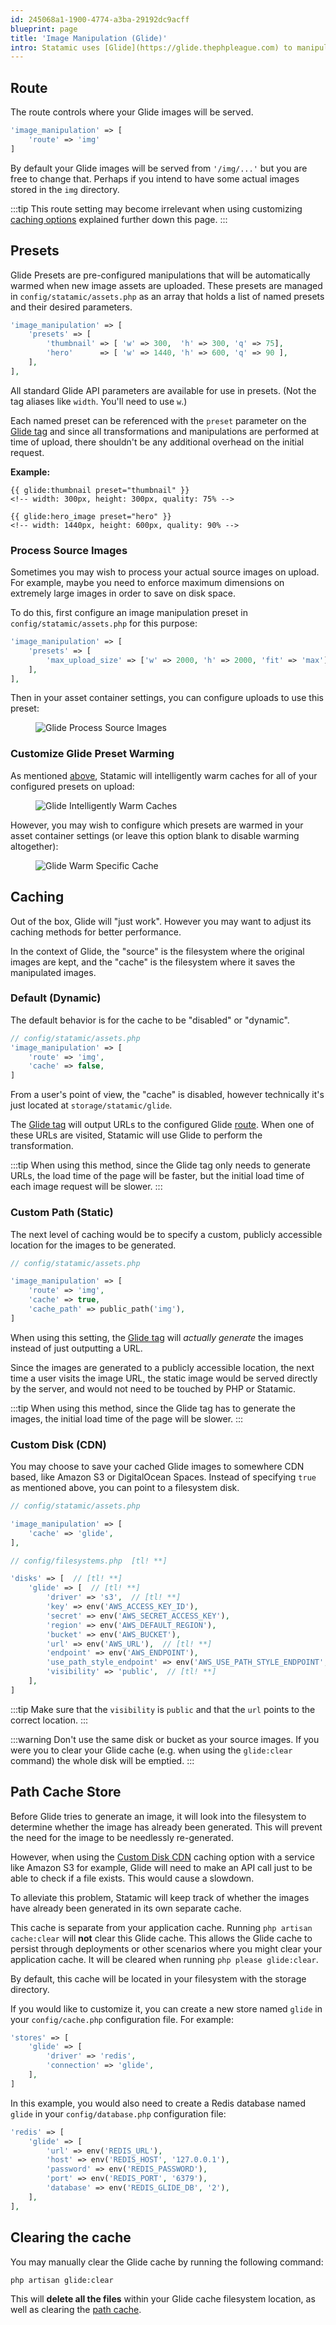 ```yaml
---
id: 245068a1-1900-4774-a3ba-29192dc9acff
blueprint: page
title: 'Image Manipulation (Glide)'
intro: Statamic uses [Glide](https://glide.thephpleague.com) to manipulate images – from resizing and cropping to adjustments (like sharpness and contrast) and image effects (like pixelate and sepia).
---
```

## Route
The route controls where your Glide images will be served.

```php
'image_manipulation' => [
    'route' => 'img'
]
```

By default your Glide images will be served from `'/img/...'` but you are free to change that. Perhaps if you intend to have some actual images stored in the `img` directory.

:::tip
This route setting may become irrelevant when using customizing [caching options](#caching) explained further down this page.
:::

## Presets

Glide Presets are pre-configured manipulations that will be automatically warmed when new image assets are uploaded. These presets are managed in `config/statamic/assets.php` as an array that holds a list of named presets and their desired parameters.

```php
'image_manipulation' => [
    'presets' => [
        'thumbnail' => [ 'w' => 300,  'h' => 300, 'q' => 75],
        'hero'      => [ 'w' => 1440, 'h' => 600, 'q' => 90 ],
    ],
],
```

All standard Glide API parameters are available for use in presets. (Not the tag aliases like `width`. You'll need to use `w`.)

Each named preset can be referenced with the `preset` parameter on the [Glide tag][glide-tag] and since all transformations and manipulations are performed at time of upload, there shouldn't be any additional overhead on the initial request.

**Example:**

```
{{ glide:thumbnail preset="thumbnail" }}
<!-- width: 300px, height: 300px, quality: 75% -->

{{ glide:hero_image preset="hero" }}
<!-- width: 1440px, height: 600px, quality: 90% -->
```

### Process Source Images

Sometimes you may wish to process your actual source images on upload. For example, maybe you need to enforce maximum dimensions on extremely large images in order to save on disk space.

To do this, first configure an image manipulation preset in `config/statamic/assets.php` for this purpose:

```php
'image_manipulation' => [
    'presets' => [
		'max_upload_size' => ['w' => 2000, 'h' => 2000, 'fit' => 'max'],
    ],
],
```

Then in your asset container settings, you can configure uploads to use this preset:

<figure class="mt-0">
    <img src="/img/glide-process-source-images.png" alt="Glide Process Source Images">
</figure>

### Customize Glide Preset Warming

As mentioned [above](#presets), Statamic will intelligently warm caches for all of your configured presets on upload:

<figure class="mt-0 mb-8">
    <img src="/img/glide-intelligently-warm.png" alt="Glide Intelligently Warm Caches">
</figure>

However, you may wish to configure which presets are warmed in your asset container settings (or leave this option blank to disable warming altogether):

<figure class="mt-0">
    <img src="/img/glide-warm-specific-caches.png" alt="Glide Warm Specific Cache">
</figure>


## Caching

Out of the box, Glide will "just work". However you may want to adjust its caching methods for better performance.

In the context of Glide, the "source" is the filesystem where the original images are kept, and the "cache" is the filesystem where it saves the manipulated images.

### Default (Dynamic)

The default behavior is for the cache to be "disabled" or "dynamic".

```php
// config/statamic/assets.php
'image_manipulation' => [
    'route' => 'img',
    'cache' => false,
]
```

From a user's point of view, the "cache" is disabled, however technically it's just located at `storage/statamic/glide`.

The [Glide tag][glide-tag] will output URLs to the configured Glide [route](#route). When one of these URLs are visited, Statamic will use Glide to perform the transformation.

:::tip
When using this method, since the Glide tag only needs to generate URLs, the load time of the page will be faster, but the initial load time of each image request will be slower.
:::

### Custom Path (Static)

The next level of caching would be to specify a custom, publicly accessible location for the images to be generated.

``` php
// config/statamic/assets.php

'image_manipulation' => [
    'route' => 'img',
    'cache' => true,
    'cache_path' => public_path('img'),
]
```

When using this setting, the [Glide tag][glide-tag] will _actually generate_ the images instead of just outputting a URL.

Since the images are generated to a publicly accessible location, the next time a user visits the image URL, the static image would be served directly by the server, and would not need to be touched by PHP or Statamic.

:::tip
When using this method, since the Glide tag has to generate the images, the initial load time of the page will be slower.
:::

### Custom Disk (CDN)

You may choose to save your cached Glide images to somewhere CDN based, like Amazon S3 or DigitalOcean Spaces. Instead of specifying `true` as mentioned above, you can point to a filesystem disk.

```php
// config/statamic/assets.php

'image_manipulation' => [
    'cache' => 'glide',
],
```

```php
// config/filesystems.php  [tl! **]

'disks' => [  // [tl! **]
    'glide' => [  // [tl! **]
        'driver' => 's3',  // [tl! **]
        'key' => env('AWS_ACCESS_KEY_ID'),
        'secret' => env('AWS_SECRET_ACCESS_KEY'),
        'region' => env('AWS_DEFAULT_REGION'),
        'bucket' => env('AWS_BUCKET'),
        'url' => env('AWS_URL'),  // [tl! **]
        'endpoint' => env('AWS_ENDPOINT'),
        'use_path_style_endpoint' => env('AWS_USE_PATH_STYLE_ENDPOINT', false),
        'visibility' => 'public',  // [tl! **]
    ],
]
```

:::tip
Make sure that the `visibility` is `public` and that the `url` points to the correct location.
:::

:::warning
Don't use the same disk or bucket as your source images. If you were you to clear your Glide cache (e.g. when using the `glide:clear` command) the whole disk will be emptied.
:::

## Path Cache Store

Before Glide tries to generate an image, it will look into the filesystem to determine whether the image has already been generated. This will prevent the need for the image to be needlessly re-generated.

However, when using the [Custom Disk CDN](#custom-disk-cdn) caching option with a service like Amazon S3 for example, Glide will need to make an API call just to be able to check if a file exists. This would cause a slowdown.

To alleviate this problem, Statamic will keep track of whether the images have already been generated in its own separate cache.

This cache is separate from your application cache. Running `php artisan cache:clear` will **not** clear this Glide cache. This allows the Glide cache to persist through deployments or other scenarios where you might clear your application cache. It will be cleared when running `php please glide:clear`.

By default, this cache will be located in your filesystem with the storage directory.

If you would like to customize it, you can create a new store named `glide` in your `config/cache.php` configuration file. For example:

```php
'stores' => [
    'glide' => [
        'driver' => 'redis',
        'connection' => 'glide',
    ],
]
```

In this example, you would also need to create a Redis database named `glide` in your `config/database.php` configuration file:

```php
'redis' => [
    'glide' => [
        'url' => env('REDIS_URL'),
        'host' => env('REDIS_HOST', '127.0.0.1'),
        'password' => env('REDIS_PASSWORD'),
        'port' => env('REDIS_PORT', '6379'),
        'database' => env('REDIS_GLIDE_DB', '2'),
    ],
],
```

## Clearing the cache

You may manually clear the Glide cache by running the following command:

```
php artisan glide:clear
```

This will **delete all the files** within your Glide cache filesystem location, as well as clearing the [path cache](#path-cache-store).


[glide-tag]: /tags/glide
